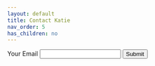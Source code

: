 ```yaml
---
layout: default
title: Contact Katie
nav_order: 5
has_children: no
---
```


<form action="https://fabform.io/f/Riqcq94" method="post">
 <label for="email">Your Email</label>
 <input name="email" type="email">
 <button type="submit">Submit</button> 
</form>
